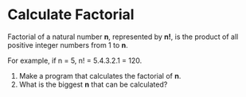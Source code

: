 # Calculate Factorial

Factorial of a natural number **n**, represented by **n!**, is the product of all positive integer numbers from 1 to **n**. 

For example, if n = 5, n! = 5.4.3.2.1 = 120.

1. Make a program that calculates the factorial of **n**.
2. What is the biggest **n** that can be calculated?
